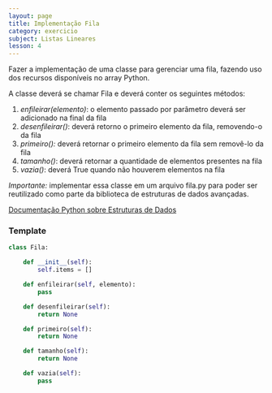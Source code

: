 ```yaml
---
layout: page
title: Implementação Fila
category: exercicio
subject: Listas Lineares
lesson: 4
---
```

Fazer a implementação de uma classe para gerenciar uma fila, fazendo uso dos recursos disponíveis no array Python.


A classe deverá se chamar Fila e deverá conter os seguintes métodos:

1. *enfileirar(elemento)*: o elemento passado por parâmetro deverá ser adicionado na final da fila
1. *desenfileirar()*: deverá retorno o primeiro elemento da fila, removendo-o da fila
1. *primeiro():* deverá retornar o primeiro elemento da fila sem removê-lo da fila
1. *tamanho()*: deverá retornar a quantidade de elementos presentes na fila
1. *vazia()*: deverá True quando não houverem elementos na fila

*Importante:* implementar essa classe em um arquivo fila.py para poder ser reutilizado como parte da biblioteca de estruturas de dados avançadas.

<a href="https://docs.python.org/pt-br/3/tutorial/datastructures.html">Documentação Python sobre Estruturas de Dados</a>


### Template

```python
class Fila:

    def __init__(self):
        self.items = []

    def enfileirar(self, elemento):
        pass

    def desenfileirar(self):
        return None

    def primeiro(self):
        return None

    def tamanho(self):
        return None

    def vazia(self):
        pass

```
